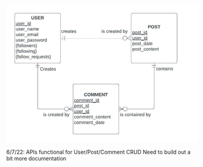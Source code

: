  ![Social Media App ERD](/socmed_erd.jpeg)
 
 
 6/7/22:
 APIs functional for User/Post/Comment CRUD
 Need to build out a bit more documentation
 